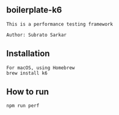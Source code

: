 boilerplate-k6
------------------------------
```
This is a performance testing framework

Author: Subrato Sarkar
````

Installation
--------------------------------
```
For macOS, using Homebrew
brew install k6
```

How to run
--------------------------
```
npm run perf
```